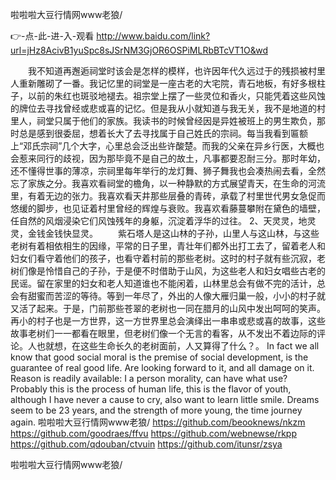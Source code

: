 
啦啦啦大豆行情网www老狼/




👉-点-此-进-入-观看  http://www.baidu.com/link?url=jHz8AcivB1yuSpc8sJSrNM3GjOR6OSPiMLRbBTcVT1O&wd




　　我不知道再邂逅祠堂时该会是怎样的模样，也许因年代久远过于的残损被村里人重新雕砌了一番。我记忆里的祠堂是一座古老的大宅院，青石地板，有好多根柱子，以前的朱红也斑驳地褪去。祖宗堂上摆了一些灵位和香火，只能凭着这些风蚀的牌位去寻找曾经或悲或喜的记忆。但是我从小就知道与我无关，我不是地道的村里人，祠堂只属于他们的家族。我读书的时候曾经因是异姓被班上的男生欺负，那时总是感到很委屈，想着长大了去寻找属于自己姓氏的宗祠。每当我看到匾额上“邓氏宗祠”几个大字，心里总会泛出些许酸楚。而我的父亲在异乡行医，大概也会惹来同行的歧视，因为那毕竟不是自己的故土，凡事都要忍耐三分。那时年幼，还不懂得世事的薄凉，宗祠里每年举行的龙灯舞、狮子舞我也会凑热闹去看，全然忘了家族之分。我喜欢看祠堂的檐角，以一种静默的方式展望青天，在生命的河流里，有着无边的张力。我喜欢看天井那些层叠的青砖，承载了村里世代男女急促而悠缓的脚步，也见证着村里曾经的辉煌与衰败。我喜欢看藤蔓攀附在黛色的墙壁，任自然的风烟浸染它们风蚀残年的身躯，沉淀着浮华的过往。
	2、天灵灵，地灵灵，金钱金钱快显灵。
　　紫石塔人是这山林的子孙，山里人与这山林，与这些老树有着相依相生的因缘，平常的日子里，青壮年们都外出打工去了，留着老人和妇女们看守着他们的孩子，也看守着村前的那些老树。这时的村子就有些沉寂，老树们像是怜惜自己的子孙，于是便不时借助于山风，为这些老人和妇女唱些古老的民谣。留在家里的妇女和老人知道谁也不能闲着，山林里总会有做不完的活计，总会有甜蜜而苦涩的等待。等到一年尽了，外出的人像大雁归巢一般，小小的村子就又活了起来。于是，门前那些苍翠的老树也一同在腊月的山风中发出呵呵的笑声。再小的村子也是一方世界，这一方世界里总会演绎出一串串或悲或喜的故事，这些故事老树们一一都看在眼里，但老树们像一个无言的看客，从不发出不着边际的评论。人也就想，在这些生命长久的老树面前，人又算得了什么？。
In fact we all know that good social moral is the premise of social development, is the guarantee of real good life.
Are looking forward to it, and all damage on it.
Reason is readily available: I a person morality, can have what use?
Probably this is the process of human life, this is the flavor of youth, although I have never a cause to cry, also want to learn little smile.
Dreams seem to be 23 years, and the strength of more young, the time journey again.
啦啦啦大豆行情网www老狼/ https://github.com/beooknews/nkzm
https://github.com/goodraes/ffvu
https://github.com/webnewse/rkpp
https://github.com/qdouban/ctvuin
https://github.com/itunsr/zsya





啦啦啦大豆行情网www老狼/
